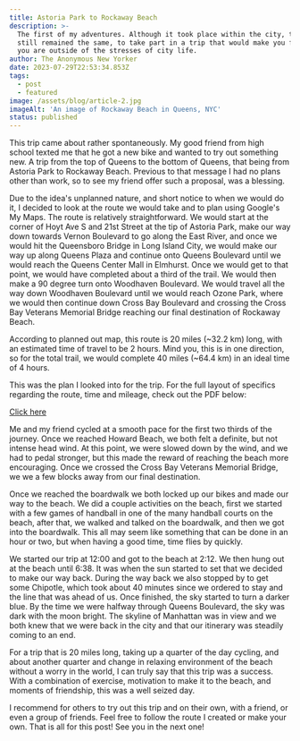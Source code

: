 ```yaml
---
title: Astoria Park to Rockaway Beach
description: >-
  The first of my adventures. Although it took place within the city, the goal
  still remained the same, to take part in a trip that would make you feel that
  you are outside of the stresses of city life.
author: The Anonymous New Yorker
date: 2023-07-29T22:53:34.853Z
tags:
  - post
  - featured
image: /assets/blog/article-2.jpg
imageAlt: 'An image of Rockaway Beach in Queens, NYC'
status: published
---
```

This trip came about rather spontaneously. My good friend from high school texted me that he got a new bike and wanted to try out something new. A trip from the top of Queens to the bottom of Queens, that being from Astoria Park to Rockaway Beach. Previous to that message I had no plans other than work, so to see my friend offer such a proposal, was a blessing. 

Due to the idea's unplanned nature, and short notice to when we would do it, I decided to look at the route we would take and to plan using Google's My Maps. The route is relatively straightforward. We would start at the corner of Hoyt Ave S and 21st Street at the tip of Astoria Park, make our way down towards Vernon Boulevard to go along the East River, and once we would hit the Queensboro Bridge in Long Island City, we would make our way up along Queens Plaza and continue onto Queens Boulevard until we would reach the Queens Center Mall in Elmhurst. Once we would get to that point, we would have completed about a third of the trail. We would then make a 90 degree turn onto Woodhaven Boulevard. We would travel all the way down Woodhaven Boulevard until we would reach Ozone Park, where we would then continue down Cross Bay Boulevard and crossing the Cross Bay Veterans Memorial Bridge reaching our final destination of Rockaway Beach. 

According to planned out map, this route is 20 miles (\~32.2 km) long, with an estimated time of travel to be 2 hours. Mind you, this is in one direction, so for the total trail, we would complete 40 miles (\~64.4 km) in an ideal time of 4 hours.

This was the plan I looked into for the trip. For the full layout of specifics regarding the route, time and mileage, check out the PDF below:

<div class="link"><p><a class="pdf" href="/assets/blog/AstoriaParktoRockawayBeach.pdf" target="_blank">Click here</a></p></div>

Me and my friend cycled at a smooth pace for the first two thirds of the journey. Once we reached Howard Beach, we both felt a definite, but not intense head wind. At this point, we were slowed down by the wind, and we had to pedal stronger, but this made the reward of reaching the beach more encouraging. Once we crossed the Cross Bay Veterans Memorial Bridge, we we a few blocks away from our final destination.

Once we reached the boardwalk we both locked up our bikes and made our way to the beach. We did a couple activities on the beach, first we started with a few games of handball in one of the many handball courts on the beach, after that, we walked and talked on the boardwalk, and then we got into the boardwalk. This all may seem like something that can be done in an hour or two, but when having a good time, time flies by quickly.

We started our trip at 12:00 and got to the beach at 2:12. We then hung out at the beach until 6:38. It was when the sun started to set that we decided to make our way back. During the way back we also stopped by to get some Chipotle, which took about 40 minutes since we ordered to stay and the line that was ahead of us. Once finished, the sky started to turn a darker blue. By the time we were halfway through Queens Boulevard, the sky was dark with the moon bright. The skyline of Manhattan was in view and we both knew that we were back in the city and that our itinerary was steadily coming to an end.

For a trip that is 20 miles long, taking up a quarter of the day cycling, and about another quarter and change in relaxing environment of the beach without a worry in the world, I can truly say that this trip was a success. With a combination of exercise, motivation to make it to the beach, and moments of friendship, this was a well seized day.

I recommend for others to try out this trip and on their own, with a friend, or even a group of friends. Feel free to follow the route I created or make your own. That is all for this post! See you in the next one!

<style>

.link {

\    border: 1px solid black;

\    border-radius: 15px;

\    width: 70%;

\    background: lightgray;

\    margin: auto;

\    padding: 10px;

}

.pdf {

\    display: flex;

\    justify-content: center;

\    text-decoration: none;

\    color: black;

}

@media (max-width: 650px) {

\    .link {

\    width: 90%;

\    }

}

</style>
